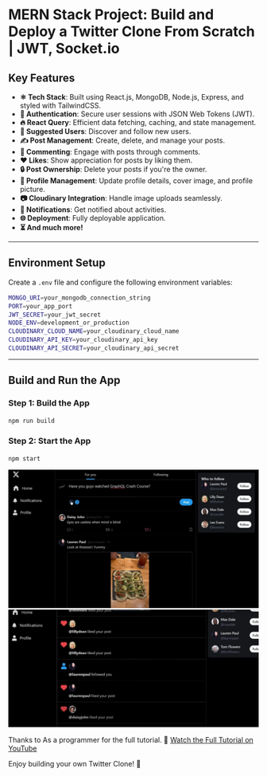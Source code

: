 # MERN Stack Project: Build and Deploy a Twitter Clone From Scratch | JWT, Socket.io

## Key Features

- **⚛️ Tech Stack**: Built using React.js, MongoDB, Node.js, Express, and styled with TailwindCSS.
- **🔐 Authentication**: Secure user sessions with JSON Web Tokens (JWT).
- **🔥 React Query**: Efficient data fetching, caching, and state management.
- **👥 Suggested Users**: Discover and follow new users.
- **✍️ Post Management**: Create, delete, and manage your posts.
- **💬 Commenting**: Engage with posts through comments.
- **❤️ Likes**: Show appreciation for posts by liking them.
- **🔒 Post Ownership**: Delete your posts if you're the owner.
- **📝 Profile Management**: Update profile details, cover image, and profile picture.
- **📷 Cloudinary Integration**: Handle image uploads seamlessly.
- **🔔 Notifications**: Get notified about activities.
- **🌐 Deployment**: Fully deployable application.
- **⏳ And much more!**

---

## Environment Setup

Create a `.env` file and configure the following environment variables:

```bash
MONGO_URI=your_mongodb_connection_string
PORT=your_app_port
JWT_SECRET=your_jwt_secret
NODE_ENV=development_or_production
CLOUDINARY_CLOUD_NAME=your_cloudinary_cloud_name
CLOUDINARY_API_KEY=your_cloudinary_api_key
CLOUDINARY_API_SECRET=your_cloudinary_api_secret
```

---

## Build and Run the App

### Step 1: Build the App

```bash
npm run build
```

### Step 2: Start the App

```bash
npm start
```
![Demo App](https://github.com/mr-robot-abhi/X_Clone/blob/main/frontend/public/x1.png)
![Demo App](https://github.com/mr-robot-abhi/X_Clone/blob/main/frontend/public/x2.png)

Thanks to As a programmer for the full tutorial. 
🎥 [Watch the Full Tutorial on YouTube](https://youtu.be/4GUVz2psWUg)

Enjoy building your own Twitter Clone! 🚀
